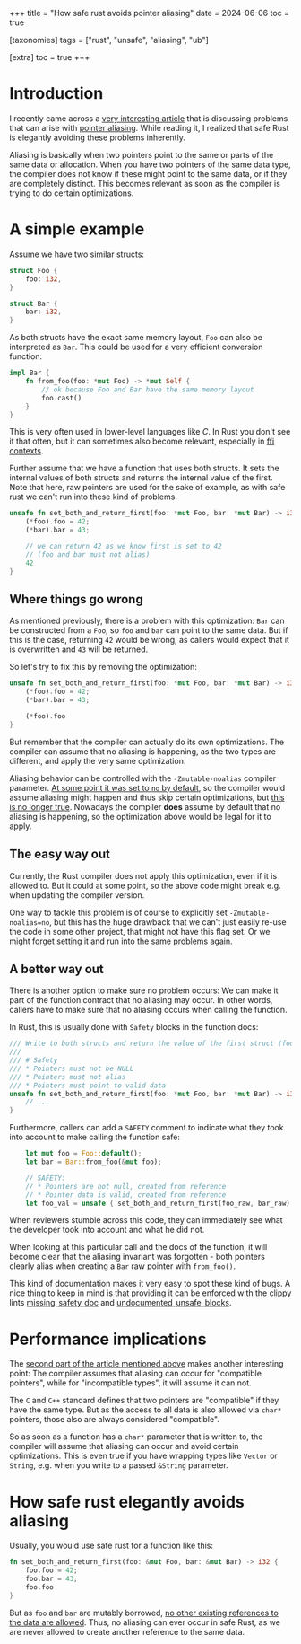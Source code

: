 +++
title = "How safe rust avoids pointer aliasing"
date = 2024-06-06
toc = true

[taxonomies]
tags = ["rust", "unsafe", "aliasing", "ub"]

[extra]
toc = true
+++

# Introduction

I recently came across a
[very interesting article](https://developers.redhat.com/blog/2020/06/02/the-joys-and-perils-of-c-and-c-aliasing-part-1)
that is discussing problems that can arise with
[pointer aliasing](https://doc.rust-lang.org/nomicon/aliasing.html).
While reading it, I realized that safe Rust is elegantly avoiding these problems inherently.

Aliasing is basically when two pointers point to the same or parts of the same data or allocation.
When you have two pointers of the same data type, the compiler does not know if these might point
to the same data, or if they are completely distinct. This becomes relevant as soon as the compiler
is trying to do certain optimizations.


# A simple example

Assume we have two similar structs:

```rust
struct Foo {
    foo: i32,
}

struct Bar {
    bar: i32,
}
```

As both structs have the exact same memory layout, `Foo` can also be interpreted as `Bar`. This
could be used for a very efficient conversion function:

```rust
impl Bar {
    fn from_foo(foo: *mut Foo) -> *mut Self {
        // ok because Foo and Bar have the same memory layout
        foo.cast()
    }
}
```

This is very often used in lower-level languages like *C*. In Rust you don't see it that often, but
it can sometimes also become relevant, especially in
[ffi contexts](https://doc.rust-lang.org/nomicon/ffi.html).

Further assume that we have a function that uses both structs. It sets the internal values of both
structs and returns the internal value of the first. Note that here, raw pointers are used for the
sake of example, as with safe rust we can't run into these kind of problems.

```rust
unsafe fn set_both_and_return_first(foo: *mut Foo, bar: *mut Bar) -> i32 {
    (*foo).foo = 42;
    (*bar).bar = 43;

    // we can return 42 as we know first is set to 42
    // (foo and bar must not alias)
    42
}
```


## Where things go wrong

As mentioned previously, there is a problem with this optimization: `Bar` can be constructed from
a `Foo`, so `foo` and `bar` can point to the same data. But if this is the case, returning `42`
would be wrong, as callers would expect that it is overwritten and `43` will be returned.

So let's try to fix this by removing the optimization:

```rust
unsafe fn set_both_and_return_first(foo: *mut Foo, bar: *mut Bar) -> i32 {
    (*foo).foo = 42;
    (*bar).bar = 43;

    (*foo).foo
}
```

But remember that the compiler can actually do its own optimizations. The compiler can assume that
no aliasing is happening, as the two types are different, and apply the very same optimization.

Aliasing behavior can be controlled with the `-Zmutable-noalias` compiler parameter.
[At some point it was set to `no` by default](https://stackoverflow.com/questions/57259126/why-does-the-rust-compiler-not-optimize-code-assuming-that-two-mutable-reference),
so the compiler would assume aliasing might happen and thus skip certain optimizations, but
[this is no longer true](https://github.com/rust-lang/rust/issues/54878#issuecomment-803880176).
Nowadays the compiler **does** assume by default that no aliasing is happening, so the optimization
above would be legal for it to apply.


## The easy way out

Currently, the Rust compiler does not apply this optimization, even if it is allowed to. But it
could at some point, so the above code might break e.g. when updating the compiler version.

One way to tackle this problem is of course to explicitly set `-Zmutable-noalias=no`, but this has
the huge drawback that we can't just easily re-use the code in some other project, that might not
have this flag set. Or we might forget setting it and run into the same problems again.


## A better way out

There is another option to make sure no problem occurs: We can make it part of the function contract
that no aliasing may occur. In other words, callers have to make sure that no aliasing occurs when
calling the function.

In Rust, this is usually done with `Safety` blocks in the function docs:

```rust
/// Write to both structs and return the value of the first struct (foo) afterwards.
///
/// # Safety
/// * Pointers must not be NULL
/// * Pointers must not alias
/// * Pointers must point to valid data
unsafe fn set_both_and_return_first(foo: *mut Foo, bar: *mut Bar) -> i32 {
    // ...
}
```

Furthermore, callers can add a `SAFETY` comment to indicate what they took into account to make
calling the function safe:

```rust
    let mut foo = Foo::default();
    let bar = Bar::from_foo(&mut foo);

    // SAFETY:
    // * Pointers are not null, created from reference
    // * Pointer data is valid, created from reference
    let foo_val = unsafe { set_both_and_return_first(foo_raw, bar_raw) };
```

When reviewers stumble across this code, they can immediately see what the developer took into
account and what he did not.

When looking at this particular call and the docs of the function, it will become clear that
the aliasing invariant was forgotten - both pointers clearly alias when creating a `Bar` raw
pointer with `from_foo()`.

This kind of documentation makes it very easy to spot these kind of bugs. A nice thing to keep in
mind is that providing it can be enforced with the clippy lints
[missing_safety_doc](https://rust-lang.github.io/rust-clippy/master/index.html#/missing_safety_doc)
and
[undocumented_unsafe_blocks](https://rust-lang.github.io/rust-clippy/master/index.html#/undocumented_unsafe_blocks).


# Performance implications

The [second part of the article mentioned above](https://developers.redhat.com/blog/2020/06/03/the-joys-and-perils-of-aliasing-in-c-and-c-part-2)
makes another interesting point: The compiler assumes that aliasing can occur for "compatible
pointers", while for "incompatible types", it will assume it can not.

The `C` and `C++` standard defines that two pointers are "compatible" if they have the same type.
But as the access to all data is also allowed via `char*` pointers, those also are always
considered "compatible".

So as soon as a function has a `char*` parameter that is written to, the compiler will assume that
aliasing can occur and avoid certain optimizations. This is even true if you have wrapping types
like `Vector` or `String`, e.g. when you write to a passed `&String` parameter.


# How safe rust elegantly avoids aliasing

Usually, you would use safe rust for a function like this:

```rust
fn set_both_and_return_first(foo: &mut Foo, bar: &mut Bar) -> i32 {
    foo.foo = 42;
    foo.bar = 43;
    foo.foo
}
```

But as `foo` and `bar` are mutably borrowed,
[no other existing references to the data are allowed](https://doc.rust-lang.org/book/ch04-02-references-and-borrowing.html).
Thus, no aliasing can ever
occur in safe Rust, as we are never allowed to create another reference to the same data.

